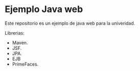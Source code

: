 

Ejemplo Java web
=======================================================

Este repositorio es un ejemplo de java web para la univeridad.


Librerias:

* Maven.
* JSF.
* JPA.
* EJB
* PrimeFaces.
